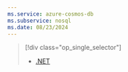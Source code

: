 ```yaml
---
ms.service: azure-cosmos-db
ms.subservice: nosql
ms.date: 08/23/2024
---
```


> [!div class="op_single_selector"]
>
> * [.NET](../tutorial-dotnet-console-app.md)
>
